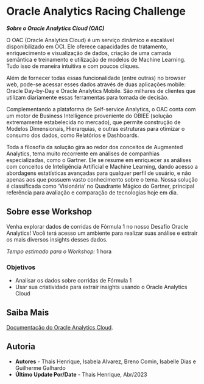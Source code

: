 # Oracle Analytics Racing Challenge

***Sobre o Oracle Analytics Cloud (OAC)***

O OAC (Oracle Analytics Cloud) é um serviço dinâmico e escalável disponibilizado em OCI. Ele oferece capacidades de tratamento, enriquecimento e visualização de dados, criação de uma camada semântica e treinamento e utilização de modelos de Machine Learning. Tudo isso de maneira intuitiva e com poucos cliques.

Além de fornecer todas essas funcionalidade (entre outras) no browser web, pode-se acessar esses dados através de duas aplicações mobile: Oracle Day-by-Day e Oracle Analytics Mobile. São milhares de clientes que utilizam diariamente essas ferramentas para tomada de decisão.

Complementando a plataforma de Self-service Analytics, o OAC conta com um motor de Business Intelligence proveniente do OBIEE (solução extremamente estabelecida no mercado), que permite construção de Modelos Dimensionais, Hierarquias, e outras estruturas para otimizar o consumo dos dados, como Relatórios e Dashboards.

Toda a filosofia da solução gira ao redor dos conceitos de Augmented Analytics, tema muito recorrente em análises de companhias especializadas, como o Gartner. Ele se resume em enriquecer as análises com conceitos de Inteligência Artificial e Machine Learning, dando acesso a abordagens estatísticas avançadas para qualquer perfil de usuário, e não apenas aos que possuem vasto conhecimento sobre o tema. Nossa solução é classificada como ‘Visionária’ no Quadrante Mágico do Gartner, principal referência para avaliação e comparação de tecnologias hoje em dia.

## Sobre esse Workshop

Venha explorar dados de corridas de Fórmula 1 no nosso Desafio Oracle Analytics! Você terá acesso um ambiente para realizar suas análise e extrair os mais diversos insights desses dados.

*Tempo estimado para o Workshop:* 1 hora

### Objetivos

- Analisar os dados sobre corridas de Fórmula 1
- Usar sua criatividade para extrair insights usando o Oracle Analytics Cloud

## Saiba Mais

[Documentação do Oracle Analytics Cloud](https://docs.oracle.com/en/cloud/paas/analytics-cloud/index.html).

## Autoria

- **Autores** - Thais Henrique, Isabela Alvarez, Breno Comin, Isabelle Dias e Guilherme Galhardo
- **Último Update Por/Date** - Thais Henrique, Abr/2023
